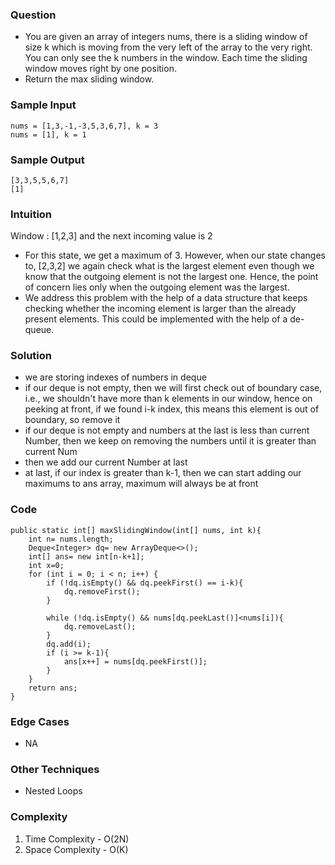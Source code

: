 ### Question
- You are given an array of integers nums, there is a sliding window of size k which is moving from the very left of the array to the very right. You can only see the k numbers in the window. Each time the sliding window moves right by one position. 
- Return the max sliding window.

### Sample Input
    nums = [1,3,-1,-3,5,3,6,7], k = 3
    nums = [1], k = 1

### Sample Output
    [3,3,5,5,6,7]
    [1]

### Intuition
Window : [1,2,3]  and the next incoming value is 2

- For this state, we get a maximum of 3. However, when our state changes to, [2,3,2] we again check what is the largest element even though we know that the outgoing element is not the largest one. Hence, the point of concern lies only when the outgoing element was the largest.
- We address this problem with the help of a data structure that keeps checking whether the incoming element is larger than the already present elements. This could be implemented with the help of a de-queue.

### Solution
- we are storing indexes of numbers in deque
- if our deque is not empty, then we will first check out of boundary case, i.e., we shouldn't have more than k elements in our window, hence on peeking at front, if we found i-k index, this means this element is out of boundary, so remove it
- if our deque is not empty and numbers at the last is less than current Number, then we keep on removing the numbers until it is greater than current Num
- then we add our current Number at last
- at last, if our index is greater than k-1, then we can start adding our maximums to ans array, maximum will always be at front

### Code
    public static int[] maxSlidingWindow(int[] nums, int k){
        int n= nums.length;
        Deque<Integer> dq= new ArrayDeque<>();
        int[] ans= new int[n-k+1];
        int x=0;
        for (int i = 0; i < n; i++) {
            if (!dq.isEmpty() && dq.peekFirst() == i-k){
                dq.removeFirst();
            }

            while (!dq.isEmpty() && nums[dq.peekLast()]<nums[i]){
                dq.removeLast();
            }
            dq.add(i);
            if (i >= k-1){
                ans[x++] = nums[dq.peekFirst()];
            }
        }
        return ans;
    }

### Edge Cases
- NA

### Other Techniques
- Nested Loops

### Complexity
1. Time Complexity - O(2N)
2. Space Complexity - O(K)